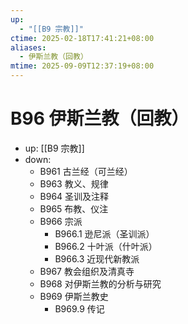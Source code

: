```yaml
---
up:
  - "[[B9 宗教]]"
ctime: 2025-02-18T17:41:21+08:00
aliases:
  - 伊斯兰教（回教）
mtime: 2025-09-09T12:37:19+08:00
---
```


# B96 伊斯兰教（回教）

- up: [[B9 宗教]]
- down:	
	- B961 古兰经（可兰经）
	- B963 教义、规律
	- B964 圣训及注释
	- B965 布教、仪注
	- B966 宗派
		- B966.1 逊尼派（圣训派）
		- B966.2 十叶派（什叶派）
		- B966.3 近现代新教派
	- B967 教会组织及清真寺
	- B968 对伊斯兰教的分析与研究
	- B969 伊斯兰教史
		- B969.9 传记
	
